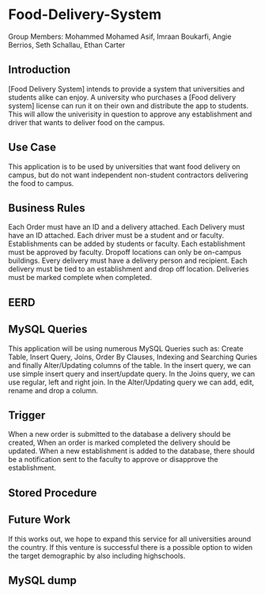 # Food-Delivery-System
Group Members:
Mohammed Mohamed Asif, 
Imraan Boukarfi, 
Angie Berrios,
Seth Schallau,
Ethan Carter

## Introduction
[Food Delivery System] intends to provide a system that universities and students alike can enjoy. A university who purchases a [Food delivery system] license can run it on their own and distribute the app to students. This will allow the univerisity in question to approve any establishment and driver that wants to deliver food on the campus. 

## Use Case
This application is to be used by universities that want food delivery on campus, but do not want independent non-student contractors delivering the food to campus.

## Business Rules
Each Order must have an ID and a delivery attached.
Each Delivery must have an ID attached.
Each driver must be a student and or faculty.
Establishments can be added by students or faculty.
Each establishment must be approved by faculty.
Dropoff locations can only be on-campus buildings.
Every delivery must have a delivery person and recipient.
Each delivery must be tied to an establishment and drop off location.
Deliveries must be marked complete when completed.
## EERD

## MySQL Queries
This application will be using numerous MySQL Queries such as: Create Table, Insert Query, Joins, Order By Clauses, Indexing and Searching Quries and finally Alter/Updating columns of the table.
In the insert query, we can use simple insert query and insert/update query.
In the Joins query, we can use regular, left and right join.
In the Alter/Updating query we can add, edit, rename and drop a column.
## Trigger
When a new order is submitted to the database a delivery should be created,
When an order is marked completed the delivery should be updated.
When a new establishment is added to the database, there should be a notification sent to the faculty to approve or disapprove the establishment.
## Stored Procedure


## Future Work
If this works out, we hope to expand this service for all universities around the country. 
If this venture is successful there is a possible option to widen the target demographic by also including highschools. 
## MySQL dump
